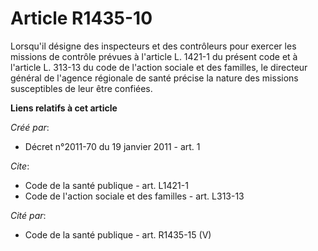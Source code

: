 # Article R1435-10

Lorsqu'il désigne des inspecteurs et des contrôleurs pour exercer les missions de contrôle prévues à l'article L. 1421-1 du
présent code et à l'article L. 313-13 du code de l'action sociale et des familles, le directeur général de l'agence régionale
de santé précise la nature des missions susceptibles de leur être confiées.

**Liens relatifs à cet article**

_Créé par_:

  - Décret n°2011-70 du 19 janvier 2011 - art. 1

_Cite_:

  - Code de la santé publique - art. L1421-1
  - Code de l'action sociale et des familles - art. L313-13

_Cité par_:

  - Code de la santé publique - art. R1435-15 (V)
